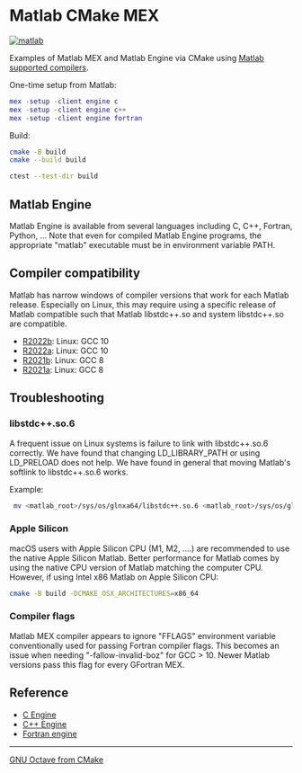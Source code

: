 # Matlab CMake MEX

[![matlab](https://github.com/scivision/matlab-cmake-mex/actions/workflows/ci.yml/badge.svg)](https://github.com/scivision/matlab-cmake-mex/actions/workflows/ci.yml)

Examples of Matlab MEX and Matlab Engine via CMake using
[Matlab supported compilers](https://www.mathworks.com/support/requirements/supported-compilers.html).

One-time setup from Matlab:

```matlab
mex -setup -client engine c
mex -setup -client engine c++
mex -setup -client engine fortran
```

Build:

```sh
cmake -B build
cmake --build build

ctest --test-dir build
```

## Matlab Engine

Matlab Engine is available from several languages including C, C++, Fortran, Python, ...
Note that even for compiled Matlab Engine programs, the appropriate "matlab" executable must be in environment variable PATH.

## Compiler compatibility

Matlab has narrow windows of compiler versions that work for each Matlab release.
Especially on Linux, this may require using a specific release of Matlab compatible such that Matlab libstdc++.so and system libstdc++.so are compatible.

* [R2022b](https://www.mathworks.com/support/requirements/supported-compilers-linux.html): Linux: GCC 10
* [R2022a](https://www.mathworks.com/content/dam/mathworks/mathworks-dot-com/support/sysreq/files/system-requirements-release-2022a-supported-compilers.pdf): Linux: GCC 10
* [R2021b](https://www.mathworks.com/content/dam/mathworks/mathworks-dot-com/support/sysreq/files/system-requirements-release-2021b-supported-compilers.pdf): Linux: GCC 8
* [R2021a](https://www.mathworks.com/content/dam/mathworks/mathworks-dot-com/support/sysreq/files/system-requirements-release-2021a-supported-compilers.pdf): Linux: GCC 8

## Troubleshooting

### libstdc++.so.6

A frequent issue on Linux systems is failure to link with libstdc++.so.6 correctly.
We have found that changing LD_LIBRARY_PATH or using LD_PRELOAD does not help.
We have found in general that moving Matlab's softlink to libstdc++.so.6 works.

Example:

```sh
 mv <matlab_root>/sys/os/glnxa64/libstdc++.so.6 <matlab_root>/sys/os/glnxa64/libstdc++.so.6.bak
```

### Apple Silicon

macOS users with Apple Silicon CPU (M1, M2, ....) are recommended to use the native Apple Silicon Matlab.
Better performance for Matlab comes by using the native CPU version of Matlab matching the computer CPU.
However, if using Intel x86 Matlab on Apple Silicon CPU:

```sh
cmake -B build -DCMAKE_OSX_ARCHITECTURES=x86_64
```

### Compiler flags

Matlab MEX compiler appears to ignore "FFLAGS" environment variable conventionally used for passing Fortran compiler flags.
This becomes an issue when needing "-fallow-invalid-boz" for GCC > 10.
Newer Matlab versions pass this flag for every GFortran MEX.

## Reference

* [C Engine](https://www.mathworks.com/help/matlab/calling-matlab-engine-from-c-programs-1.html)
* [C++ Engine](https://www.mathworks.com/help/matlab/calling-matlab-engine-from-cpp-programs.html)
* [Fortran engine](https://www.mathworks.com/help/matlab/calling-matlab-engine-from-fortran-programs.html)

---

[GNU Octave from CMake](https://github.com/scivision/octave-cmake-mex)
